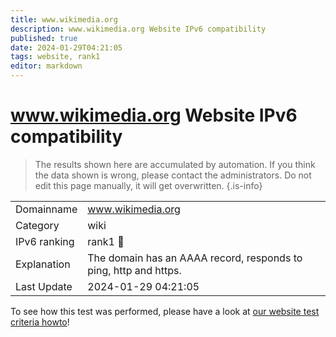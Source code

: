 ```yaml
---
title: www.wikimedia.org
description: www.wikimedia.org Website IPv6 compatibility
published: true
date: 2024-01-29T04:21:05
tags: website, rank1
editor: markdown
---
```


# www.wikimedia.org Website IPv6 compatibility

> The results shown here are accumulated by automation. If you think the data shown is wrong, please contact the administrators. 
> Do not edit this page manually, it will get overwritten.
{.is-info}


|   |   |
| - | - |
| Domainname | www.wikimedia.org
| Category | wiki |
| IPv6 ranking | rank1 :1st_place_medal: |
| Explanation | The domain has an AAAA record, responds to ping, http and https. |
| Last Update | 2024-01-29 04:21:05 |

To see how this test was performed, please have a look at [our website test criteria howto](/howto/testcriteria/website)!

